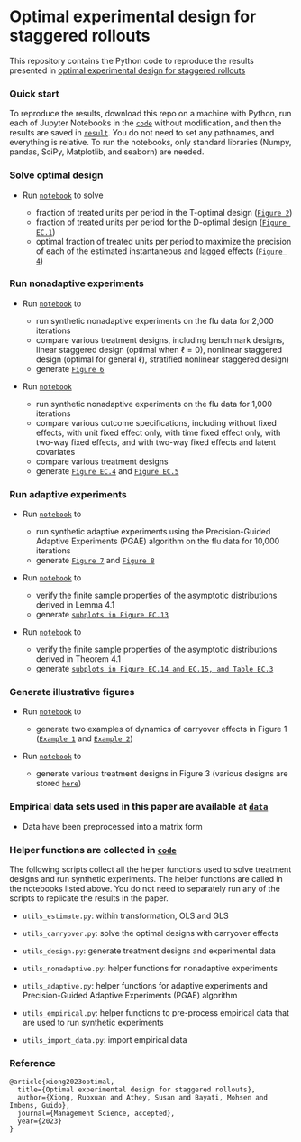 # Optimal experimental design for staggered rollouts

This repository contains the Python code to reproduce the results presented in [optimal experimental design for staggered rollouts](https://papers.ssrn.com/sol3/papers.cfm?abstract_id=3483934)

### Quick start

To reproduce the results, download this repo on a machine with Python, run each of Jupyter Notebooks in the [`code`](code) without modification, and then the results are saved in [`result`](result). You do not need to set any pathnames, and everything is relative. To run the notebooks, only standard libraries (Numpy, pandas, SciPy, Matplotlib, and seaborn) are needed.

### Solve optimal design

- Run [`notebook`](code/optimal-design-Figure-2-4-EC1.ipynb) to solve

  - fraction of treated units per period in the T-optimal design ([`Figure 2`](figures/carryover-t-optimal.pdf))
  - fraction of treated units per period for the D-optimal design ([`Figure EC.1`](figures/carryover-d-optimal.pdf))
  - optimal fraction of treated units per period to maximize the precision of each of the estimated instantaneous and lagged effects ([`Figure 4`](figures/carryover-t-optimal-s-curve.pdf))


### Run nonadaptive experiments

- Run [`notebook`](code/nonadaptive-flu-Figure-6.ipynb) to

  - run synthetic nonadaptive experiments on the flu data for 2,000 iterations 
  - compare various treatment designs, including benchmark designs, linear staggered design (optimal when $\ell = 0$), nonlinear staggered design (optimal for general $\ell$), stratified nonlinear staggered design) 
  - generate [`Figure 6`](result/flu/flu_T_7_varying_N_lag_2_agg.pdf)

- Run [`notebook`](code/compare-estimator-design-Figure-EC4-EC5.ipynb) 

  - run synthetic nonadaptive experiments on the flu data for 1,000 iterations 
  - compare various outcome specifications, including without fixed effects, with unit fixed effect only, with time fixed effect only, with two-way fixed effects, and with two-way fixed effects and latent covariates
  - compare various treatment designs
  - generate [`Figure EC.4`](flu/flu_N_25_T_7_various_methods-full.pdf) and [`Figure EC.5`](result/flu/flu_N_25_T_7_bias-variance.pdf) 

### Run adaptive experiments

- Run [`notebook`](code/adaptive-flu-Figure-7-8.ipynb) to 

  - run synthetic adaptive experiments using the Precision-Guided Adaptive Experiments (PGAE) algorithm on the flu data for 10,000 iterations
  - generate [`Figure 7`](result/flu-adaptive/flu_termination_time.pdf) and [`Figure 8`](result/flu-adaptive/flu_adaptive_comparison.pdf)

- Run [`notebook`](code/lemma-4.1-finite-sample-Figure-EC13.ipynb) to 

  - verify the finite sample properties of the asymptotic distributions derived in Lemma 4.1
  - generate [`subplots in Figure EC.13`](result/simulation/)

- Run [`notebook`](code/theorem-4.1-finite-sample-Figure-EC14-15.ipynb) to 

  - verify the finite sample properties of the asymptotic distributions derived in Theorem 4.1 
  - generate [`subplots in Figure EC.14 and EC.15, and Table EC.3`](result/simulation/)


### Generate illustrative figures 

- Run [`notebook`](code/carryover-effect-Figure-1.ipynb) to 

  - generate two examples of dynamics of carryover effects in Figure 1 ([`Example 1`](figures/cumulative_effect_new_infection.pdf) and [`Example 2`](figures/wearout_effect_app.pdf))

- Run [`notebook`](code/illustrate-designs-Figure-3.ipynb) to 
  
  - generate various treatment designs in Figure 3 (various designs are stored [`here`](figures/))


### Empirical data sets used in this paper are available at [`data`](data)

- Data have been preprocessed into a matrix form

### Helper functions are collected in [`code`](code) 

The following scripts collect all the helper functions used to solve treatment designs and run synthetic experiments. The helper functions are called in the notebooks listed above. You do not need to separately run any of the scripts to replicate the results in the paper. 

- ```utils_estimate.py```: within transformation, OLS and GLS

- ```utils_carryover.py```: solve the optimal designs with carryover effects

- ```utils_design.py```: generate treatment designs and experimental data

- ```utils_nonadaptive.py```: helper functions for nonadaptive experiments

- ```utils_adaptive.py```: helper functions for adaptive experiments and Precision-Guided Adaptive Experiments (PGAE) algorithm

- ```utils_empirical.py```: helper functions to pre-process empirical data that are used to run synthetic experiments

- ```utils_import_data.py```: import empirical data

### Reference

```
@article{xiong2023optimal,
  title={Optimal experimental design for staggered rollouts},
  author={Xiong, Ruoxuan and Athey, Susan and Bayati, Mohsen and Imbens, Guido},
  journal={Management Science, accepted},
  year={2023}
}
```
